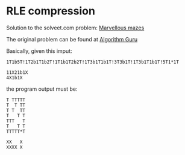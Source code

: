 RLE compression
===============

Solution to the solveet.com problem: [Marvellous mazes](http://www.solveet.com/)

The original problem can be found at [Algorithm Guru](http://algorithmguru.com/content/?viewpage=./contentfiles/showccode.php&id=143&type=r)

Basically, given this imput:

	1T1b5T!1T2b1T1b2T!1T1b1T2b2T!1T3b1T1b1T!3T3b1T!1T3b1T1b1T!5T1*1T
	 
	11X21b1X
	4X1b1X

the program output must be: 

	T TTTTT
	T  T TT
	T T  TT
	T   T T
	TTT   T
	T   T T
	TTTTT*T
	 
	XX   X
	XXXX X
